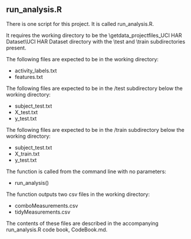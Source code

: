 ## run_analysis.R

There is one script for this project. It is called run_analysis.R.

It requires the working directory to be the \getdata_projectfiles_UCI HAR Dataset\UCI HAR Dataset directory with the \test and \train subdirectories present.

The following files are expected to be in the working directory:

* activity_labels.txt
* features.txt

The following files are expected to be in the /test subdirectory below the working directory:

* subject_test.txt
* X_test.txt
* y_test.txt

The following files are expected to be in the /train subdirectory below the working directory:

* subject_test.txt
* X_train.txt
* y_test.txt

The function is called from the command line with no parameters:

* run_analysis()

The function outputs two csv files in the working directory:

* comboMeasurements.csv
* tidyMeasurements.csv

The contents of these files are described in the accompanying run_analysis.R code book, CodeBook.md.

